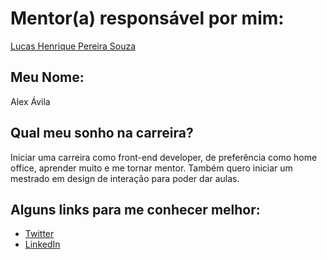 # Mentor(a) responsável por mim:

[Lucas Henrique Pereira Souza](/profiles/mentors/profiles/lucas_henrique.md)

## Meu Nome:

Alex Ávila

## Qual meu sonho na carreira?

Iniciar uma carreira como front-end developer, de preferência como home office, aprender muito e me tornar mentor. Também quero iniciar um mestrado em design de interação para poder dar aulas.


## Alguns links para me conhecer melhor:


- [Twitter](http://www.twitter.com/alexavila)
- [LinkedIn](http://www.linkedin.com/alexdeavila)
